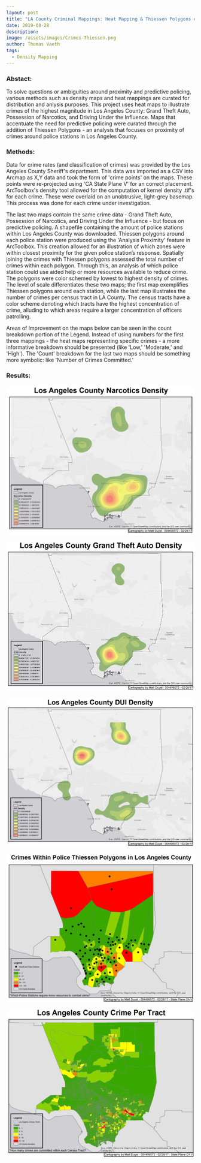 ```yaml
---
layout: post
title: "LA County Criminal Mappings: Heat Mapping & Thiessen Polygons of Reported Crimes"
date: 2019-08-28
description: 
image: /assets/images/Crimes-Thiessen.png
author: Thomas Vaeth
tags: 
  - Density Mapping
---
```


### Abstact:

To solve questions or ambiguities around proximity and predictive policing, various methods such as density maps and heat mappings are curated for distribution and anlysis purposes. This project uses heat maps to illustrate crimes of the highest magnitude in Los Angeles County: Grand Theft Auto, Possession of Narcotics, and Driving Under the Influence. Maps that accentuate the need for predictive policing were curated through the addition of Thiessen Polygons - an analysis that focuses on proximity of crimes around police stations in Los Angeles County.

### Methods:

Data for crime rates (and classification of crimes) was provided by the Los Angeles County Sheriff's department. This data was imported as a CSV into Arcmap as X,Y data and took the form of 'crime points' on the maps. These points were re-projected using 'CA State Plane V' for an correct placement. ArcToolbox's density tool allowed for the computation of kernel density .tif's for each crime. These were overlaid on an unobtrusive, light-grey basemap. This process was done for each crime under investigation.
 
The last two maps contain the same crime data - Grand Theft Auto, Possession of Narcotics, and Driving Under the Influence - but focus on predictive policing. A shapefile containing the amount of police stations within Los Angeles County was downloaded. Thiessen polygons around each police station were produced using the 'Analysis Proximity' feature in ArcToolbox. This creation allowed for an illustration of which zones were within closest proximity for the given police station’s response. Spatially joining the crimes with Thiessen polygons assessed the total number of crimes within each polygon. Through this, an analysis of which police station could use aided help or more resources available to reduce crime. The polygons were color schemed by lowest to highest density of crimes. The level of scale differentiates these two maps; the first map exemplifies Thiessen polygons around each station, while the last map illustrates the number of crimes per census tract in LA County. The census tracts have a color scheme denoting which tracts have the highest concentration of crime, alluding to which areas require a larger concentration of officers patrolling.

Areas of improvement on the maps below can be seen in the count breakdown portion of the Legend. Instead of using numbers for the first three mappings - the heat maps representing specific crimes - a more informative breakdown should be presented (like 'Low,' 'Moderate,' and 'High'). The 'Count' breakdown for the last two maps should be something more symbolic: like 'Number of Crimes Committed.'

### Results:

![Map GIS](/assets/images/Narcotics.png)

![Placeholder](/assets/images/GTA.png)

![Placeholder](/assets/images/DUI.png)

![Placeholder](/assets/images/Crimes-Thiessen.png)

![Placeholder](/assets/images/Crime-per-tract.png)
